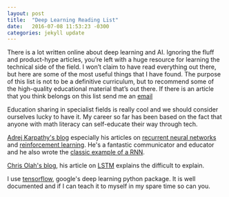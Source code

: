 ```yaml
---
layout: post
title:  "Deep Learning Reading List"
date:   2016-07-08 11:53:23 -0300
categories: jekyll update
---
```

There is a lot written online about deep learning and AI. Ignoring the fluff and product-hype articles, you’re left with a huge resource for learning the technical side of the field. I won’t claim to have read everything out there, but here are some of the most useful things that I have found. The purpose of this list is not to be a definitive curriculum, but to recommend some of the high-quality educational material that’s out there. If there is an article that you think belongs on this list send me an [email](<ljrconnell@gmail.com>) 

Education sharing in specialist fields is really cool and we should consider ourselves lucky to have it. My career so far has been based on the fact that anyone with math literacy can self-educate their way through tech.

[Adrej Karpathy's blog](http://karpathy.github.io/) especially his articles on [recurrent neural networks](http://karpathy.github.io/2015/05/21/rnn-effectiveness/) and [reinforcement learning](http://karpathy.github.io/2016/05/31/rl/). He's a fantastic communicator and educator and he also wrote the [classic example of a RNN](https://github.com/karpathy/char-rnn).

[Chris Olah's blog](http://colah.github.io/), his article on [LSTM](http://colah.github.io/posts/2015-08-Understanding-LSTMs/) explains the difficult to explain.

I use [tensorflow](https://www.tensorflow.org/), google's deep learning python package. It is well documented and if I can teach it to myself in my spare time so can you.
